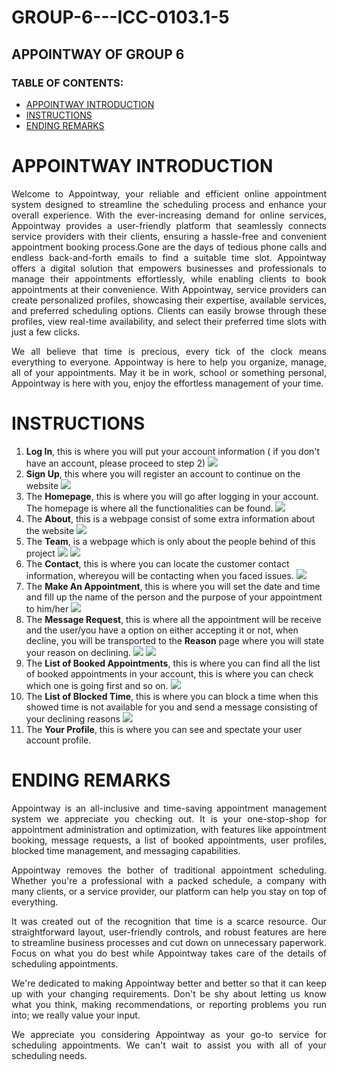 # GROUP-6---ICC-0103.1-5
## APPOINTWAY OF GROUP 6

### TABLE OF CONTENTS:
* [APPOINTWAY INTRODUCTION](#APPOINTWAY-INTRODUCTION)
* [INSTRUCTIONS](#INSTRUCTIONS)
* [ENDING REMARKS](#ENDING-REMARKS)

# APPOINTWAY INTRODUCTION
<p align="justify">Welcome to Appointway, your reliable and efficient online appointment system designed to streamline the scheduling process and enhance your overall experience. With the ever-increasing demand for online services, Appointway provides a user-friendly platform that seamlessly connects service providers with their clients, ensuring a hassle-free and convenient appointment booking process.Gone are the days of tedious phone calls and endless back-and-forth emails to find a suitable time slot. Appointway offers a digital solution that empowers businesses and professionals to manage their appointments effortlessly, while enabling clients to book appointments at their convenience. With Appointway, service providers can create personalized profiles, showcasing their expertise, available services, and preferred scheduling options. Clients can easily browse through these profiles, view real-time availability, and select their preferred time slots with just a few clicks. </p>
<p align="justify"> We all believe that time is precious, every tick of the clock means everything to everyone. Appointway is here to help you organize, manage, all of your appointments. May it be in work, school or something personal, Appointway is here with you, enjoy the effortless management of your time.</p>

# INSTRUCTIONS
1. **Log In**, this is where you will put your account information ( if you don't have an account, please proceed to step 2)
   <img src="images/353372780_195505626805875_3660768009382788578_n.png">
   <br>
2. **Sign Up**, this where you will register an account to continue on the website
   <img src="images/354178069_1419089038849619_4482701630516836004_n.png">
   <br>
3. The **Homepage**, this is where you will go after logging in your account. The homepage is where all the functionalities can be found.
   <img src="images/353671963_525574069656384_1923391223063323509_n.png">
   <br>
4. The **About**, this is a webpage consist of some extra information about the website
   <img src="images/353606831_239251888858045_6292004413182917690_n.png">
   <br>
5. The **Team**, is a webpage which is only about the people behind of this project
   <img src="images/353074125_994437454885711_2190003542729801582_n.png">
   <img src="images/353748747_1668342023648051_5757667454553353171_n.png">
   <br>
6. The **Contact**, this is where you can locate the customer contact information, whereyou will be contacting when you faced issues.
   <img src="images/354224528_972621904081891_7855556519459807934_n.png">
   <br>
7. The **Make An Appointment**, this is where you will set the date and time and fill up the name of the person and the purpose of your appointment to him/her
   <img src="images/354365346_226557630242779_8100347105064787253_n.png">
   <br>
8. The **Message Request**, this is where all the appointment will be receive and the user/you have a option on either accepting it or not, when decline, you will be transported to the **Reason** page where you will state your reason on declining.
   <img src="images/352885011_189615387075915_1525853830322061182_n.png">
   <img src="images/353630523_129496643465064_442143288117571315_n.png">
   <br>
9. The **List of Booked Appointments**, this is where you can find all the list of booked appointments in your account, this is where you can check which one is going first and so on.
    <img src="images/348388697_985636569290682_6854331067716154103_n.png">
10. The **List of Blocked Time**, this is where you can block a time when this showed time is not available for you and send a message consisting of your declining reasons
    <img src="images/353914944_3530728920505978_7702134600463433608_n.png">
11. The **Your Profile**, this is where you can see and spectate your user account profile.
    <img src="">

# ENDING REMARKS
<p align="justify"> Appointway is an all-inclusive and time-saving appointment management system we appreciate you checking out. It is your one-stop-shop for appointment administration and optimization, with features like appointment booking, message requests, a list of booked appointments, user profiles, blocked time management, and messaging capabilities. </p>
<p align="justify">Appointway removes the bother of traditional appointment scheduling. Whether you're a professional with a packed schedule, a company with many clients, or a service provider, our platform can help you stay on top of everything. </p>
<p align="justify">It was created out of the recognition that time is a scarce resource. Our straightforward layout, user-friendly controls, and robust features are here to streamline business processes and cut down on unnecessary paperwork. Focus on what you do best while Appointway takes care of the details of scheduling appointments. </p>
<p align="justify">We're dedicated to making Appointway better and better so that it can keep up with your changing requirements. Don't be shy about letting us know what you think, making recommendations, or reporting problems you run into; we really value your input. </p>
<p align="justify">We appreciate you considering Appointway as your go-to service for scheduling appointments. We can't wait to assist you with all of your scheduling needs. </p>
